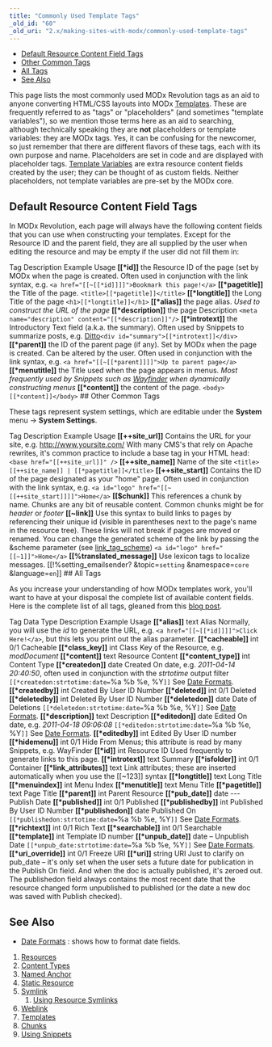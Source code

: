 ```yaml
---
title: "Commonly Used Template Tags"
_old_id: "60"
_old_uri: "2.x/making-sites-with-modx/commonly-used-template-tags"
---
```


- [Default Resource Content Field Tags](#CommonlyUsedTemplateTags-DefaultResourceContentFieldTags)
- [Other Common Tags](#CommonlyUsedTemplateTags-OtherCommonTags)
- [All Tags](#CommonlyUsedTemplateTags-AllTags)
- [See Also](#CommonlyUsedTemplateTags-SeeAlso)



 This page lists the most commonly used MODx Revolution tags as an aid to anyone converting HTML/CSS layouts into MODx [Templates](making-sites-with-modx/structuring-your-site/templates "Templates"). These are frequently referred to as "tags" or "placeholders" (and sometimes "template variables"), so we mention those terms here as an aid to searching, although technically speaking they are **not** placeholders or template variables: they are MODx tags. Yes, it can be confusing for the newcomer, so just remember that there are different flavors of these tags, each with its own purpose and name. Placeholders are set in code and are displayed with placeholder tags. [Template Variables](making-sites-with-modx/customizing-content/template-variables "Template Variables") are extra resource content fields created by the user; they can be thought of as custom fields. Neither placeholders, not template variables are pre-set by the MODx core.

##  Default Resource Content Field Tags 

 In MODx Revolution, each page will always have the following content fields that you can use when constructing your templates. Except for the Resource ID and the parent field, they are all supplied by the user when editing the resource and may be empty if the user did not fill them in:

 Tag   Description   Example Usage   **\[\[\*id\]\]**   the Resource ID of the page (set by MODx when the page is created.   Often used in conjunction with the link syntax, e.g. `<a href="[[~[[*id]]]]">Bookmark this page!</a>`   **\[\[\*pagetitle\]\]**   the Title of the page.  `<title>[[*pagetitle]]</title>`   **\[\[\*longtitle\]\]**   the Long Title of the page  `<h1>[[*longtitle]]</h1>`   **\[\[\*alias\]\]**   the page alias.   _Used to construct the URL of the page_   **\[\[\*description\]\]**   the page Description  `<meta name="description" content="[[*description]]"/>`   **\[\[\*introtext\]\]**   the Introductory Text field (a.k.a. the summary).   Often used by Snippets to summarize posts, e.g. [Ditto](/extras/evo/ditto "Ditto")`<div id="summary">[[*introtext]]</div>`   **\[\[\*parent\]\]**   the ID of the parent page (if any). Set by MODx when the page is created. Can be altered by the user.   Often used in conjunction with the link syntax, e.g. `<a href="[[~[[*parent]]]]">Up to parent page</a>`   **\[\[\*menutitle\]\]**   the Title used when the page appears in menus.   _Most frequently used by Snippets such as_ _[Wayfinder](/extras/evo/wayfinder "Wayfinder")_ _when dynamically constructing menus_   **\[\[\*content\]\]**   the content of the page.  `<body>[[*content]]</body>` ##  Other Common Tags 

 These tags represent system settings, which are editable under the **System** menu -> **System Settings**.

 Tag   Description   Example Usage   **\[\[++site\_url\]\]**   Contains the URL for your site, e.g. <http://www.yoursite.com/>   With many CMS's that rely on Apache rewrites, it's common practice to include a base tag in your HTML head: `<base href="[[++site_url]]" />`   **\[\[++site\_name\]\]**   Name of the site  `<title>[[++site_name]] | [[*pagetitle]]</title>`   **\[\[++site\_start\]\]**   Contains the ID of the page designated as your "home" page.   Often used in conjunction with the link syntax, e.g. `<a id="logo" href="[[~[[++site_start]]]]">Home</a>`   **\[\[$chunk\]\]**   This references a chunk by name. Chunks are any bit of reusable content.   Common chunks might be for _header_ or _footer_   **\[\[~link\]\]**   Use this syntax to build links to pages by referencing their unique id (visible in parentheses next to the page's name in the resource tree). These links will not break if pages are moved or renamed. You can change the generated scheme of the link by passing the &scheme parameter (see [link\_tag\_scheme](http://rtfm.modx.com/revolution/2.x/administering-your-site/settings/system-settings/link_tag_scheme)) `<a id="logo" href="[[~1]]">Home</a>`   **\[\[%translated\_message\]\]**   Use lexicon tags to localize messages.   \[\[!%setting\_emailsender? &topic=`setting` &namespace=`core` &language=`en`\]\] ##  All Tags 

 As you increase your understanding of how MODx templates work, you'll want to have at your disposal the complete list of available content fields. Here is the complete list of all tags, gleaned from this [blog post](http://modxcms.com/forums/index.php/topic,63481.0/topicseen.html).

 Tag   Data Type   Description   Example Usage   **\[\[\*alias\]\]**   text   Alias   Normally, you will use the _id_ to generate the URL, e.g. `<a href="[[~[[*id]]]]">Click Here!</a>`, but this lets you print out the alias parameter.   **\[\[\*cacheable\]\]**   int 0/1   Cacheable     **\[\[\*class\_key\]\]**   int   Class Key of the Resource, e.g. _modDocument_     **\[\[\*content\]\]**   text   Resource Content     **\[\[\*content\_type\]\]**   int   Content Type     **\[\[\*createdon\]\]**   date   Created On date, e.g. _2011-04-14 20:40:50_, often used in conjunction with the _strtotime_ output filter  `[[*createdon:strtotime:date=`%a %b %e, %Y`]]` See [Date Formats](making-sites-with-modx/commonly-used-template-tags/date-formats "Date Formats").   **\[\[\*createdby\]\]**   int   Created By User ID Number     **\[\[\*deleted\]\]**   int 0/1   Deleted     **\[\[\*deletedby\]\]**   int   Deleted By User ID Number     **\[\[\*deletedon\]\]**   date   Date of Deletions  `[[*deletedon:strtotime:date=`%a %b %e, %Y`]]` See [Date Formats](making-sites-with-modx/commonly-used-template-tags/date-formats "Date Formats").   **\[\[\*description\]\]**   text   Description     **\[\[\*editedon\]\]**   date   Edited On date, e.g. _2011-04-18 09:06:08_  `[[*editedon:strtotime:date=`%a %b %e, %Y`]]` See [Date Formats](making-sites-with-modx/commonly-used-template-tags/date-formats "Date Formats").   **\[\[\*editedby\]\]**   int   Edited By User ID number     **\[\[\*hidemenu\]\]**   int 0/1   Hide From Menus; this attribute is read by many Snippets, e.g. WayFinder     **\[\[\*id\]\]**   int   Resource ID   Used frequently to generate links to this page.   **\[\[\*introtext\]\]**   text   Summary     **\[\[\*isfolder\]\]**   int 0/1   Container     **\[\[\*link\_attributes\]\]**   text   Link attributes; these are inserted automatically when you use the \[\[~123\]\] syntax     **\[\[\*longtitle\]\]**   text   Long Title     **\[\[\*menuindex\]\]**   int   Menu Index     **\[\[\*menutitle\]\]**   text   Menu Title     **\[\[\*pagetitle\]\]**   text   Page Title     **\[\[\*parent\]\]**   int   Parent Resource     **\[\[\*pub\_date\]\]**   date ---Publish Date     **\[\[\*published\]\]**   int 0/1   Published     **\[\[\*publishedby\]\]**   int   Published By User ID Number     **\[\[\*publishedon\]\]**   date   Published On  `[[*publishedon:strtotime:date=`%a %b %e, %Y`]]` See [Date Formats](making-sites-with-modx/commonly-used-template-tags/date-formats "Date Formats").   **\[\[\*richtext\]\]**   int 0/1   Rich Text   **\[\[\*searchable\]\]**   int 0/1   Searchable     **\[\[\*template\]\]**   int   Template ID number     **\[\[\*unpub\_date\]\]**   date – Unpublish Date  `[[*unpub_date:strtotime:date=`%a %b %e, %Y`]]` See [Date Formats](making-sites-with-modx/commonly-used-template-tags/date-formats "Date Formats").   **\[\[\*uri\_override\]\]**   int 0/1   Freeze URI     **\[\[\*uri\]\]**   string   URI    Just to clarify on pub\_date – it's only set when the user sets a future date for publication in the Publish On field. And when the doc is actually published, it's zeroed out.  The publishedon field always contains the most recent date that the resource changed form unpublished to published (or the date a new doc was saved with Publish checked).



##  See Also 

- [Date Formats](making-sites-with-modx/commonly-used-template-tags/date-formats "Date Formats") : shows how to format date fields.

1. [Resources](making-sites-with-modx/structuring-your-site/resources)
  1. [Content Types](making-sites-with-modx/structuring-your-site/resources/content-types)
  2. [Named Anchor](making-sites-with-modx/structuring-your-site/resources/named-anchor)
  3. [Static Resource](making-sites-with-modx/structuring-your-site/resources/static-resource)
  4. [Symlink](making-sites-with-modx/structuring-your-site/resources/symlink)
      1. [Using Resource Symlinks](making-sites-with-modx/structuring-your-site/resources/symlink/using-resource-symlinks)
  5. [Weblink](making-sites-with-modx/structuring-your-site/resources/weblink)
2. [Templates](making-sites-with-modx/structuring-your-site/templates)
3. [Chunks](making-sites-with-modx/structuring-your-site/chunks)
4. [Using Snippets](making-sites-with-modx/structuring-your-site/using-snippets)